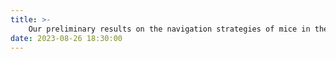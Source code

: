 ```yaml
---
title: >-
    Our preliminary results on the navigation strategies of mice in the Morris water maze were presented at <b>EBBS 2023</b>!
date: 2023-08-26 18:30:00
---
```

